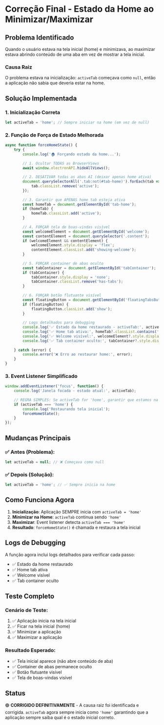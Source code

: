 # Correção Final - Estado da Home ao Minimizar/Maximizar

## Problema Identificado

Quando o usuário estava na tela inicial (home) e minimizava, ao maximizar estava abrindo conteúdo de uma aba em vez de mostrar a tela inicial.

### Causa Raiz
O problema estava na inicialização: `activeTab` começava como `null`, então a aplicação não sabia que deveria estar na home.

## Solução Implementada

### 1. Inicialização Correta
```javascript
let activeTab = 'home'; // Sempre iniciar na home (em vez de null)
```

### 2. Função de Força de Estado Melhorada
```javascript
async function forceHomeState() {
    try {
        console.log('🏠 Forçando estado da home...');
        
        // 1. Ocultar TODAS as BrowserViews
        await window.electronAPI.hideAllViews();
        
        // 2. DESATIVAR todas as abas AI (deixar apenas home ativa)
        document.querySelectorAll('.tab:not(#tab-home)').forEach(tab => {
            tab.classList.remove('active');
        });
        
        // 3. Garantir que APENAS home tab esteja ativa
        const homeTab = document.getElementById('tab-home');
        if (homeTab) {
            homeTab.classList.add('active');
        }
        
        // 4. FORÇAR tela de boas-vindas visível
        const welcomeElement = document.getElementById('welcome');
        const contentElement = document.querySelector('.content');
        if (welcomeElement && contentElement) {
            welcomeElement.style.display = 'flex';
            contentElement.classList.add('showing-welcome');
        }
        
        // 5. FORÇAR container de abas oculto
        const tabContainer = document.getElementById('tabContainer');
        if (tabContainer) {
            tabContainer.style.display = 'none';
            tabContainer.classList.remove('has-tabs');
        }
        
        // 6. FORÇAR botão flutuante visível
        const floatingButton = document.getElementById('floatingTabsButton');
        if (floatingButton) {
            floatingButton.classList.add('show');
        }
        
        // Logs detalhados para debugging
        console.log('✅ Estado da home restaurado - activeTab:', activeTab);
        console.log('✅ Home tab ativa:', homeTab?.classList.contains('active'));
        console.log('✅ Welcome visível:', welcomeElement?.style.display);
        console.log('✅ Tab container oculto:', tabContainer?.style.display);
        
    } catch (error) {
        console.error('❌ Erro ao restaurar home:', error);
    }
}
```

### 3. Event Listener Simplificado
```javascript
window.addEventListener('focus', function() {
    console.log('Janela focada - estado atual:', activeTab);
    
    // REGRA SIMPLES: Se activeTab for 'home', garantir que estamos na tela inicial
    if (activeTab === 'home') {
        console.log('Restaurando tela inicial');
        forceHomeState();
    }
});
```

## Mudanças Principais

### ✅ **Antes (Problema)**:
```javascript
let activeTab = null; // ❌ Começava como null
```

### ✅ **Depois (Solução)**:
```javascript
let activeTab = 'home'; // ✅ Sempre inicia na home
```

## Como Funciona Agora

1. **Inicialização**: Aplicação SEMPRE inicia com `activeTab = 'home'`
2. **Minimizar na Home**: `activeTab` continua sendo `'home'`
3. **Maximizar**: Event listener detecta `activeTab === 'home'`
4. **Resultado**: `forceHomeState()` é chamada e restaura a tela inicial

## Logs de Debugging

A função agora inclui logs detalhados para verificar cada passo:
- ✅ Estado da home restaurado
- ✅ Home tab ativa
- ✅ Welcome visível
- ✅ Tab container oculto

## Teste Completo

### Cenário de Teste:
1. ✅ Aplicação inicia na tela inicial
2. ✅ Ficar na tela inicial (home)
3. ✅ Minimizar a aplicação
4. ✅ Maximizar a aplicação

### Resultado Esperado:
- ✅ Tela inicial aparece (não abre conteúdo de aba)
- ✅ Container de abas permanece oculto
- ✅ Botão flutuante visível
- ✅ Tela de boas-vindas visível

## Status

🟢 **CORRIGIDO DEFINITIVAMENTE** - A causa raiz foi identificada e corrigida. `activeTab` agora sempre inicia como `'home'` garantindo que a aplicação sempre saiba qual é o estado inicial correto.
